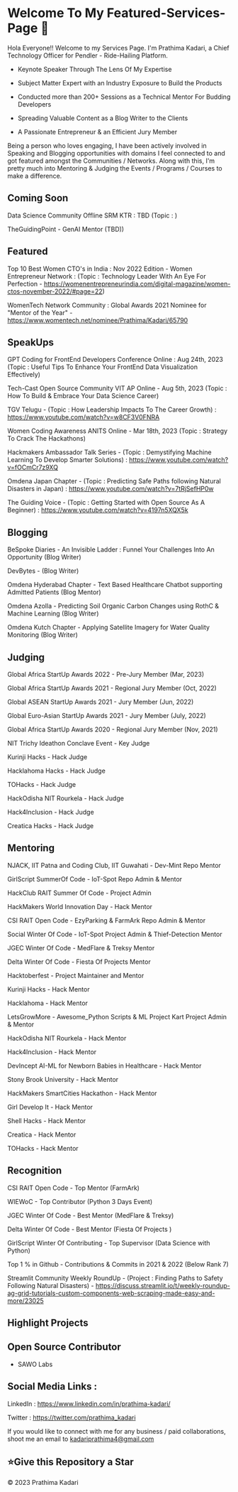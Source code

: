 # Welcome To My Featured-Services-Page 👋


Hola Everyone!! Welcome to my Services Page. I'm Prathima Kadari, a Chief Technology Officer for Pendler - Ride-Hailing Platform. 

- Keynote Speaker Through The Lens Of My Expertise
  
- Subject Matter Expert with an Industry Exposure to Build the Products
  
- Conducted more than 200+ Sessions as a Technical Mentor For Budding Developers
  
- Spreading Valuable Content as a Blog Writer to the Clients
  
- A Passionate Entrepreneur & an Efficient Jury Member

Being a person who loves engaging, I have been actively involved in Speaking and Blogging opportunities with domains I feel connected to and got featured amongst the Communities / Networks. Along with this, I'm pretty much into Mentoring & Judging the Events / Programs / Courses to make a difference.


## Coming Soon

Data Science Community Offline SRM KTR : TBD (Topic : )

TheGuidingPoint - GenAI Mentor (TBD))


## Featured

Top 10 Best Women CTO's in India : Nov 2022 Edition - Women Entrepreneur Network : (Topic : Technology Leader With An Eye For Perfection - https://womenentrepreneurindia.com/digital-magazine/women-ctos-november-2022/#page=22)

WomenTech Network Community : Global Awards 2021 Nominee for "Mentor of the Year" - https://www.womentech.net/nominee/Prathima/Kadari/65790


## SpeakUps

GPT Coding for FrontEnd Developers Conference Online : Aug 24th, 2023 (Topic : Useful Tips To Enhance Your FrontEnd Data Visualization Effectively)

Tech-Cast Open Source Community VIT AP Online - Aug 5th, 2023 (Topic : How To Build & Embrace Your Data Science Career) 

TGV Telugu - (Topic : How Leadership Impacts To The Career Growth) : https://www.youtube.com/watch?v=w8CF3V0FNRA

Women Coding Awareness ANITS Online - Mar 18th, 2023 (Topic : Strategy To Crack The Hackathons)

Hackmakers Ambassador Talk Series - (Topic : Demystifying Machine Learning To Develop Smarter Solutions) : https://www.youtube.com/watch?v=fOCmCr7z9XQ

Omdena Japan Chapter - (Topic : Predicting Safe Paths following Natural Disasters in Japan) : https://www.youtube.com/watch?v=7tRjSefHP0w

The Guiding Voice - (Topic : Getting Started with Open Source As A Beginner) : https://www.youtube.com/watch?v=4197n5XQX5k


## Blogging

BeSpoke Diaries - An Invisible Ladder : Funnel Your Challenges Into An Opportunity (Blog Writer)

DevBytes - (Blog Writer)

Omdena Hyderabad Chapter - Text Based Healthcare Chatbot supporting Admitted Patients (Blog Mentor)

Omdena Azolla - Predicting Soil Organic Carbon Changes using RothC & Machine Learning (Blog Writer)

Omdena Kutch Chapter - Applying Satellite Imagery for Water Quality Monitoring (Blog Writer)


## Judging

Global Africa StartUp Awards 2022 - Pre-Jury Member (Mar, 2023)

Global Africa StartUp Awards 2021 - Regional Jury Member (Oct, 2022)

Global ASEAN StartUp Awards 2021 - Jury Member (Jun, 2022)

Global Euro-Asian StartUp Awards 2021 - Jury Member (July, 2022)

Global Africa StartUp Awards 2020 - Regional Jury Member (Nov, 2021)

NIT Trichy Ideathon Conclave Event - Key Judge

Kurinji Hacks - Hack Judge

Hacklahoma Hacks - Hack Judge

TOHacks - Hack Judge

HackOdisha NIT Rourkela - Hack Judge

Hack4Inclusion - Hack Judge

Creatica Hacks - Hack Judge


## Mentoring 

NJACK, IIT Patna and Coding Club, IIT Guwahati - Dev-Mint Repo Mentor

GirlScript SummerOf Code - IoT-Spot Repo Admin & Mentor

HackClub RAIT Summer Of Code - Project Admin

HackMakers World Innovation Day - Hack Mentor

CSI RAIT Open Code - EzyParking & FarmArk Repo Admin & Mentor

Social Winter Of Code - IoT-Spot Project Admin & Thief-Detection Mentor

JGEC Winter Of Code - MedFlare & Treksy Mentor

Delta Winter Of Code - Fiesta Of Projects Mentor

Hacktoberfest - Project Maintainer and Mentor

Kurinji Hacks - Hack Mentor

Hacklahoma - Hack Mentor

LetsGrowMore - Awesome_Python Scripts & ML Project Kart Project Admin & Mentor

HackOdisha NIT Rourkela - Hack Mentor

Hack4Inclusion - Hack Mentor

DevIncept AI-ML for Newborn Babies in Healthcare - Hack Mentor

Stony Brook University - Hack Mentor

HackMakers SmartCities Hackathon - Hack Mentor

Girl Develop It - Hack Mentor

Shell Hacks - Hack Mentor

Creatica - Hack Mentor

TOHacks - Hack Mentor


## Recognition

CSI RAIT Open Code - Top Mentor (FarmArk)

WIEWoC - Top Contributor (Python 3 Days Event)

JGEC Winter Of Code - Best Mentor (MedFlare & Treksy)

Delta Winter Of Code - Best Mentor (Fiesta Of Projects )

GirlScript Winter Of Contributing - Top Supervisor (Data Science with Python)

Top 1 % in Github - Contributions & Commits in 2021 & 2022 (Below Rank 7)

Streamlit Community Weekly RoundUp - (Project : Finding Paths to Safety Following Natural Disasters) - https://discuss.streamlit.io/t/weekly-roundup-ag-grid-tutorials-custom-components-web-scraping-made-easy-and-more/23025


## Highlight Projects


## Open Source Contributor

- SAWO Labs


## Social Media Links :

LinkedIn : https://www.linkedin.com/in/prathima-kadari/

Twitter : https://twitter.com/prathima_kadari


If you would like to connect with me for any business / paid collaborations, shoot me an email to kadariprathima4@gmail.com


<h2>⭐Give this Repository a Star</h2>

© 2023 Prathima Kadari



<!-- Partnership Manager- Asia : Omdena | CTO@Micro | CTO@Pendler | Freelancing, Projects, Internship, Experience, Professional Summary, About 

## Volunteering

SAWO Labs - Open Source Contributor

Coursera - Beta Tester

Omdena - Co-Lead Hyderabad Chapter 

HackMakers BuildWithAI Hackathon - Regional Ambassador (India) 

MLH Local Hack Day Share- EddieHub Community Member

Hack The Mountains Sudan Tech - Hack Ambassador

-->


